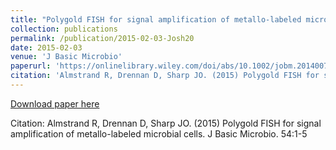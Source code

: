 ```yaml
---
title: "Polygold FISH for signal amplification of metallo-labeled microbial cells"
collection: publications
permalink: /publication/2015-02-03-Josh20
date: 2015-02-03
venue: 'J Basic Microbio'
paperurl: 'https://onlinelibrary.wiley.com/doi/abs/10.1002/jobm.201400748'
citation: 'Almstrand R, Drennan D, Sharp JO. (2015) Polygold FISH for signal amplification of metallo-labeled microbial cells. J Basic Microbio. 54:1-5'
---
```


<a href='https://onlinelibrary.wiley.com/doi/abs/10.1002/jobm.201400748'>Download paper here</a>

Citation: Almstrand R, Drennan D, Sharp JO. (2015) Polygold FISH for signal amplification of metallo-labeled microbial cells. J Basic Microbio. 54:1-5